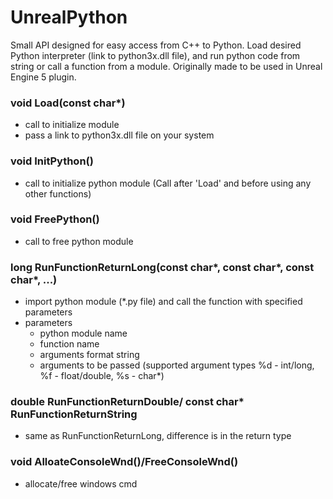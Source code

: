 # UnrealPython
Small API designed for easy access from C++ to Python. Load desired Python interpreter (link to python3x.dll file), and run python code from string or call a function from a module. Originally made to be used in Unreal Engine 5 plugin.


### void Load(const char*)
- call to initialize module 
- pass a link to python3x.dll file on your system

### void InitPython()
- call to initialize python module (Call after 'Load' and before using any other functions)

### void FreePython()
- call to free python module

### long RunFunctionReturnLong(const char*, const char*, const char*, ...)
- import python module (*.py file) and call the function with specified parameters 
- parameters 
  - python module name 
  - function name 
  - arguments format string 
  - arguments to be passed (supported argument types %d - int/long, %f - float/double, %s - char*)

### double RunFunctionReturnDouble/ const char* RunFunctionReturnString
- same as RunFunctionReturnLong, difference is in the return type

### void AlloateConsoleWnd()/FreeConsoleWnd()
- allocate/free windows cmd
